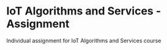 # IoT Algorithms and Services - Assignment
Individual assignment for IoT Algorithms and Services course
